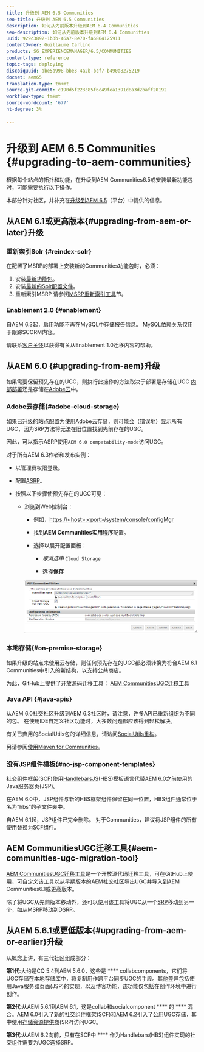 ```yaml
---
title: 升级到 AEM 6.5 Communities
seo-title: 升级到 AEM 6.5 Communities
description: 如何从先前版本升级到AEM 6.4 Communities
seo-description: 如何从先前版本升级到AEM 6.4 Communities
uuid: 929c3892-1b3b-46a7-8e70-fa6864125911
contentOwner: Guillaume Carlino
products: SG_EXPERIENCEMANAGER/6.5/COMMUNITIES
content-type: reference
topic-tags: deploying
discoiquuid: abe5a998-bbe3-4a2b-bcf7-b490a8275219
docset: aem65
translation-type: tm+mt
source-git-commit: c190d5f223c85f6c49fea1391d8a3d2baff20192
workflow-type: tm+mt
source-wordcount: '677'
ht-degree: 3%

---
```



# 升级到 AEM 6.5 Communities {#upgrading-to-aem-communities}

根据每个站点的拓扑和功能，在升级到AEM Communities6.5或安装最新功能包时，可能需要执行以下操作。

本部分针对社区，并补充在[升级到AEM 6.5](/help/sites-deploying/upgrade.md)（平台）中提供的信息。

## 从AEM 6.1或更高版本{#upgrading-from-aem-or-later}升级

### 重新索引Solr {#reindex-solr}

在配置了MSRP的部署上安装新的Communities功能包时，必须：

1. 安装[最新功能包](/help/communities/deploy-communities.md#latestfeaturepack)。
1. 安装[最新的Solr配置文件](/help/communities/msrp.md#upgrading)。
1. 重新索引MSRP
请参阅[MSRP重新索引工具](/help/communities/msrp.md#msrp-reindex-tool)节。

### Enablement 2.0 {#enablement}

自AEM 6.3起，启用功能不再在MySQL中存储报告信息。 MySQL依赖关系仅用于跟踪SCORM内容。

请联系[客户关怀](https://helpx.adobe.com/cn/marketing-cloud/contact-support.html)以获得有关从Enablement 1.0迁移内容的帮助。

## 从AEM 6.0 {#upgrading-from-aem}升级

如果需要保留预先存在的UGC，则执行此操作的方法取决于部署是存储在UGC [内部部署](#on-premise-storage)还是存储在[Adobe云](#adobe-cloud-storage)中。

### Adobe云存储{#adobe-cloud-storage}

如果已升级的站点配置为使用Adobe云存储，则可能会（错误地）显示所有UGC，因为SRP方法将无法在旧位置找到先前存在的UGC。

因此，可以指示ASRP使用`AEM 6.0 compatability-mode`访问UGC。

对于所有AEM 6.3作者和发布实例：

* 以管理员权限登录。
* 配置[ASRP](/help/communities/asrp.md)。
* 按照以下步骤使预先存在的UGC可见：

   * 浏览到Web控制台：

      * 例如，[https://&lt;host>:&lt;port>/system/console/configMgr](https://localhost:4502/system/console/configMgr)

      * 找到&#x200B;**AEM Communities实用程序**&#x200B;配置。
      * 选择以展开配置面板：

         * *取消选中* `Cloud Storage`

         * 选择&#x200B;**保存**

      ![实用程序](assets/utilities.png)


### 本地存储{#on-premise-storage}

如果升级的站点未使用云存储，则任何预先存在的UGC都必须转换为符合AEM 6.1 Communities中引入的新结构，以支持公共商店。

为此，GitHub上提供了开放源码迁移工具：
[AEM CommunitiesUGC迁移工具](https://github.com/Adobe-Marketing-Cloud/communities-ugc-migration)

### Java API {#java-apis}

从AEM 6.0社交社区升级到AEM 6.3社区时，请注意，许多API已重新组织为不同的包。 在使用IDE自定义社区功能时，大多数问题都应该得到轻松解决。

有关已弃用的SocialUtils包的详细信息，请访问[SocialUtils重构](/help/communities/socialutils.md)。

另请参阅[使用Maven for Communities](/help/communities/maven.md)。

### 没有JSP组件模板{#no-jsp-component-templates}

[社交组件框架](/help/communities/scf.md)(SCF)使用[HandlebarsJS](https://www.handlebarsjs.com/)(HBS)模板语言代替AEM 6.0之前使用的Java服务器页(JSP)。

在AEM 6.0中，JSP组件与新的HBS框架组件保留在同一位置，HBS组件通常位于名为“hbs”的子文件夹中。

自AEM 6.1起，JSP组件已完全删除。 对于Communities，建议将JSP组件的所有使用替换为SCF组件。

## AEM CommunitiesUGC迁移工具{#aem-communities-ugc-migration-tool}

[AEM CommunitiesUGC迁移工具](https://github.com/Adobe-Marketing-Cloud/communities-ugc-migration)是一个开放源代码迁移工具，可在GitHub上使用，可自定义该工具以从早期版本的AEM社交社区导出UGC并导入到AEM Communities6.1或更高版本。

除了将UGC从先前版本移动外，还可以使用该工具将UGC从一个[SRP](/help/communities/working-with-srp.md)移动到另一个，如从MSRP移动到DSRP。

## 从AEM 5.6.1或更低版本{#upgrading-from-aem-or-earlier}升级

从概念上讲，有三代社区组成部分：

**第1代**:大约是CQ 5.4到AEM 5.6.0，这些是 **** collabcomponents，它们将UGC存储在本地存储库中，将复制用作跨平台同步UGC的手段。其他差异包括使用Java服务器页面(JSP)的实现，以及博客功能，该功能仅包括在创作环境中进行创作。

**第2代**:从AEM 5.6.1到AEM 6.1，这是collab和socialcomponent **** 的 **** 混合。AEM 6.0引入了新的[社交组件框架](/help/communities/scf.md)(SCF)和AEM 6.2引入了[公用UGC存储](/help/communities/working-with-srp.md)，其中使用[存储资源提供商](/help/communities/srp.md)(SRP)访问UGC。

**第3代**:从AEM 6.2向前，只有在SCF中 **** 作为Handlebars(HBS)组件实现的社交组件需要为UGC选择SRP。
